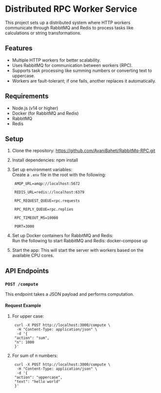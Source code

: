 # Distributed RPC Worker Service

This project sets up a distributed system where HTTP workers communicate through RabbitMQ and Redis to process tasks like calculations or string transformations.

## Features

- Multiple HTTP workers for better scalability.
- Uses RabbitMQ for communication between workers (RPC).
- Supports task processing like summing numbers or converting text to uppercase.
- Workers are fault-tolerant; if one fails, another replaces it automatically.

## Requirements

- Node.js (v14 or higher)
- Docker (for RabbitMQ and Redis)
- RabbitMQ
- Redis

## Setup

1. Clone the repository:
   https://github.com/AvaniBaheti/RabbitMq-RPC.git

2. Install dependencies:
   npm install

3. Set up environment variables:  
   Create a `.env` file in the root with the following:

        AMQP_URL=amqp://localhost:5672
        
        REDIS_URL=redis://localhost:6379
        
        RPC_REQUEST_QUEUE=rpc.requests
        
        RPC_REPLY_QUEUE=rpc.replies
        
        RPC_TIMEOUT_MS=10000
        
        PORT=3000

4. Set up Docker containers for RabbitMQ and Redis:  
   Run the following to start RabbitMQ and Redis:
   docker-compose up

5. Start the app:
   This will start the server with workers based on the available CPU cores.

## API Endpoints

### `POST /compute`

This endpoint takes a JSON payload and performs computation.

#### Request Example

1. For upper case:

        curl -X POST http://localhost:3000/compute \
         -H "Content-Type: application/json" \
         -d '{
        "action": "sum",
        "n": 1000
        }'

2. For sum of n numbers:

        curl -X POST http://localhost:3000/compute \
         -H "Content-Type: application/json" \
         -d '{
        "action": "uppercase",
        "text": "hello world"
        }'
